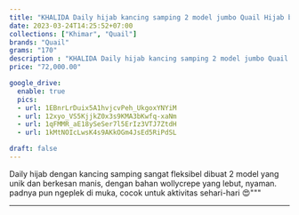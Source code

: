 ```yaml
---
title: "KHALIDA Daily hijab kancing samping 2 model jumbo Quail Hijab bahan wollycrepe"
date: 2023-03-24T14:25:52+07:00
collections: ["Khimar", "Quail"]
brands: "Quail"
grams: "170"
description : "KHALIDA Daily hijab kancing samping 2 model jumbo Quail Hijab bahan wollycrepe"
price: "72,000.00"

google_drive:
  enable: true
  pics:
  - url: 1EBnrLrDuix5A1hvjcvPeh_UkgoxYNYiM
  - url: 12xyo_VS5KjjkZ0x3s9KMA3bKwfq-xaNm
  - url: 1qFMMR_aE18ySeSer7l5ErIz3VTJ7ZtdH
  - url: 1kMtNOIcLwsK4s9AKkOGm4JsEd5RiPdSL

draft: false
---
```


Daily hijab dengan kancing samping sangat fleksibel dibuat 2 model yang unik dan berkesan manis, dengan bahan wollycrepe yang lebut, nyaman. padnya pun ngeplek di muka, cocok untuk aktivitas sehari-hari 😍"""

-----------    
 
